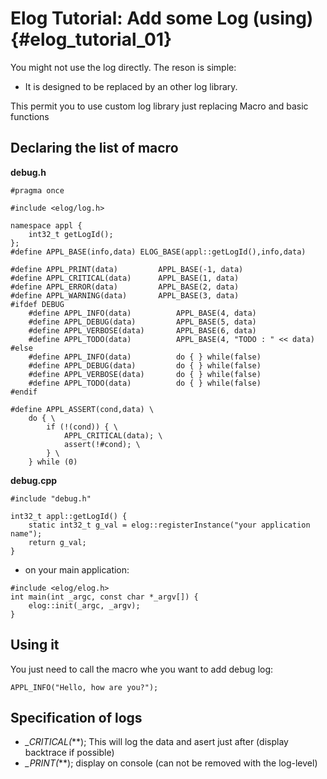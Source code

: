 Elog Tutorial: Add some Log (using)                                {#elog_tutorial_01}
===================================

You might not use the log directly.
The reson is simple:
- It is designed to be replaced by an other log library.

This permit you to use custom log library just replacing Macro and basic functions


Declaring the list of macro
---------------------------


**debug.h**

~~~~~~~~~~~~~~~~~~~~~~~~~~~~~~~~~~~~~~~~~{.c}
#pragma once

#include <elog/log.h>

namespace appl {
	int32_t getLogId();
};
#define APPL_BASE(info,data) ELOG_BASE(appl::getLogId(),info,data)

#define APPL_PRINT(data)         APPL_BASE(-1, data)
#define APPL_CRITICAL(data)      APPL_BASE(1, data)
#define APPL_ERROR(data)         APPL_BASE(2, data)
#define APPL_WARNING(data)       APPL_BASE(3, data)
#ifdef DEBUG
	#define APPL_INFO(data)          APPL_BASE(4, data)
	#define APPL_DEBUG(data)         APPL_BASE(5, data)
	#define APPL_VERBOSE(data)       APPL_BASE(6, data)
	#define APPL_TODO(data)          APPL_BASE(4, "TODO : " << data)
#else
	#define APPL_INFO(data)          do { } while(false)
	#define APPL_DEBUG(data)         do { } while(false)
	#define APPL_VERBOSE(data)       do { } while(false)
	#define APPL_TODO(data)          do { } while(false)
#endif

#define APPL_ASSERT(cond,data) \
	do { \
		if (!(cond)) { \
			APPL_CRITICAL(data); \
			assert(!#cond); \
		} \
	} while (0)
~~~~~~~~~~~~~~~~~~~~~~~~~~~~~~~~~~~~~~~~~

**debug.cpp**

~~~~~~~~~~~~~~~~~~~~~~~~~~~~~~~~~~~~~~~~~{.c}
#include "debug.h"

int32_t appl::getLogId() {
	static int32_t g_val = elog::registerInstance("your application name");
	return g_val;
}
~~~~~~~~~~~~~~~~~~~~~~~~~~~~~~~~~~~~~~~~~

- on your main application:

~~~~~~~~~~~~~~~~~~~~~~~~~~~~~~~~~~~~~~~~~{.c}
#include <elog/elog.h>
int main(int _argc, const char *_argv[]) {
	elog::init(_argc, _argv);
}
~~~~~~~~~~~~~~~~~~~~~~~~~~~~~~~~~~~~~~~~~

Using it
--------

You just need to call the macro whe you want to add debug log:

~~~~~~~~~~~~~~~~~~~~~~~~~~~~~~~~~~~~~~~~~{.c}
APPL_INFO("Hello, how are you?");
~~~~~~~~~~~~~~~~~~~~~~~~~~~~~~~~~~~~~~~~~


Specification of logs
---------------------

- *_CRITICAL(***); This will log the data and asert just after (display backtrace if possible)
- *_PRINT(***); display on console (can not be removed with the log-level)



